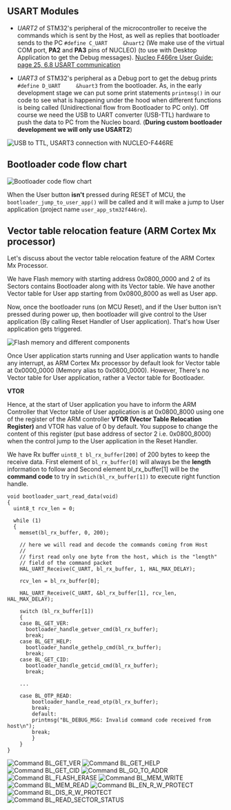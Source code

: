## USART Modules 
    
* _UART2_ of STM32's peripheral of the microcontroller to receive the commands which is sent by the Host, as well as replies that bootloader sends to the PC `#define C_UART     &huart2` (We make use of the virtual COM port, **PA2** and **PA3** pins of NUCLEO) (to use with Desktop Application to get the Debug messages). [Nucleo F466re User Guide: page 25, 6.8 USART communication](https://www.st.com/resource/en/user_manual/um1724-stm32-nucleo64-boards-mb1136-stmicroelectronics.pdf)     
    
* _UART3_ of STM32's peripheral as a Debug port to get the debug prints `#define D_UART     &huart3` from the bootloader. As, in the early development stage we can put some print statements `printmsg()` in our code to see what is happening under the hood when different functions is being called (Unidirectional flow from Bootloader to PC only).	Off course we need the USB to UART converter (USB-TTL) hardware to push the data to PC from the Nucleo board. (**During custom bootloader development we will only use USART2**) 		   
     
<img src="images/usb_ttl_usart3_connection.png" alt="USB to TTL, USART3 connection with NUCLEO-F446RE" title="USB to TTL, USART3 connection with NUCLEO-F446RE">   	
     
     
## Bootloader code flow chart     
     
<img src="images/flow_chart_usart.png" alt="Bootloader code flow chart" title="Bootloader code flow chart">  
     
When the User button **isn't** pressed during RESET of MCU, the `bootloader_jump_to_user_app()` will be called and it will make a jump to User application (project name `user_app_stm32f446re`).  		
     
     
## Vector table relocation feature (ARM Cortex Mx processor)    
    
Let's discuss about the vector table relocation feature of the ARM Cortex Mx Processor.    
    
We have Flash memory with starting address 0x0800_0000 and 2 of its Sectors contains Bootloader along with its Vector table. We have another Vector table for User app starting from 0x0800_8000 as well as User app.		
    
Now, once the bootloader runs (on MCU Reset), and if the User button isn't pressed during power up, then bootloader will give control to the User application (By calling Reset Handler of User application). That's how User application gets triggered.				  
     
<img src="images/vector_tables.png" alt="Flash memory and different components" title="Flash memory and different components">     
    
Once User application starts running and User application wants to handle any interrupt, as ARM Cortex Mx processor by default look for Vector table at 0x0000_0000 (Memory alias to 0x0800_0000). However, There's no  Vector table for User application, rather a Vector table for Bootloader.	
     
		 
**VTOR**      
     
Hence, at the start of User application you have to inform the ARM Controller that Vector table of User application is at 0x0800_8000 using one of the register of the ARM controller **VTOR (Vector Table Relocation Register)** and VTOR has value of 0 by default. You suppose to change the content of this register (put base address of sector 2 i.e. 0x0800_8000) when the control jump to the User application in the Reset Handler.	
     
We have Rx buffer `uint8_t bl_rx_buffer[200]` of 200 bytes to keep the receive data. First element of `bl_rx_buffer[0]` will always be the **length** information to follow and Second element bl_rx_buffer[1] will be the **command code** to try in `swtich(bl_rx_buffer[1])` to execute right function handle.

```
void bootloader_uart_read_data(void)
{
  uint8_t rcv_len = 0;

  while (1)
  {
	memset(bl_rx_buffer, 0, 200);

	// here we will read and decode the commands coming from Host
	//
	// first read only one byte from the host, which is the "length"
	// field of the command packet
	HAL_UART_Receive(C_UART, bl_rx_buffer, 1, HAL_MAX_DELAY);
	
	rcv_len = bl_rx_buffer[0];
	
	HAL_UART_Receive(C_UART, &bl_rx_buffer[1], rcv_len, HAL_MAX_DELAY);

	switch (bl_rx_buffer[1])
	{
	case BL_GET_VER:
	  bootloader_handle_getver_cmd(bl_rx_buffer);
	  break;
	case BL_GET_HELP:
	  bootloader_handle_gethelp_cmd(bl_rx_buffer);
	  break;
	case BL_GET_CID:
	  bootloader_handle_getcid_cmd(bl_rx_buffer);
	  break;
	
	...
	
	case BL_OTP_READ:
		bootloader_handle_read_otp(bl_rx_buffer);
		break;
		default:
		printmsg("BL_DEBUG_MSG: Invalid command code received from host\n");
		break;
		}
	}
}	
```
      
<img src="images/bl_get_ver.png" alt="Command BL_GET_VER" title="Command BL_GET_VER"> 					
      
<img src="images/bl_get_help.png" alt="Command BL_GET_HELP" title="Command BL_GET_HELP"> 					
      
<img src="images/bl_get_cid.png" alt="Command BL_GET_CID" title="Command BL_GET_CID"> 									
      
<img src="images/bl_got_to_addr.png" alt="Command BL_GO_TO_ADDR" title="Command BL_GO_TO_ADDR"> 					
      
<img src="images/bl_flash_erase.png" alt="Command BL_FLASH_ERASE" title="Command BL_FLASH_ERASE"> 					
      
<img src="images/bl_mem_write.png" alt="Command BL_MEM_WRITE" title="Command BL_MEM_WRITE"> 					
      
<img src="images/bl_mem_read.png" alt="Command BL_MEM_READ" title="Command BL_MEM_READ"> 					
      
<img src="images/bl_en_r_w_protect.png" alt="Command BL_EN_R_W_PROTECT" title="Command BL_EN_R_W_PROTECT"> 					
      
<img src="images/bl_dis_r_w_protect.png" alt="Command BL_DIS_R_W_PROTECT" title="Command BL_DIS_R_W_PROTECT"> 					
      
<img src="images/bl_read_sector_status.png" alt="Command BL_READ_SECTOR_STATUS" title="Command BL_READ_SECTOR_STATUS"> 					
		
		
		
		
		
		
		
		
		
		
     
		    
     
		    
     
		 		 		 
		 
     